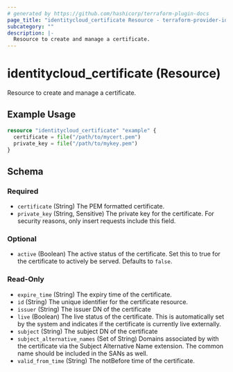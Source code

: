 ```yaml
---
# generated by https://github.com/hashicorp/terraform-plugin-docs
page_title: "identitycloud_certificate Resource - terraform-provider-identitycloud"
subcategory: ""
description: |-
  Resource to create and manage a certificate.
---
```


# identitycloud_certificate (Resource)

Resource to create and manage a certificate.

## Example Usage

```terraform
resource "identitycloud_certificate" "example" {
  certificate = file("/path/to/mycert.pem")
  private_key = file("/path/to/mykey.pem")
}
```

<!-- schema generated by tfplugindocs -->
## Schema

### Required

- `certificate` (String) The PEM formatted certificate.
- `private_key` (String, Sensitive) The private key for the certificate. For security reasons, only insert requests include this field.

### Optional

- `active` (Boolean) The active status of the certificate. Set this to true for the certificate to actively be served. Defaults to `false`.

### Read-Only

- `expire_time` (String) The expiry time of the certificate.
- `id` (String) The unique identifier for the certificate resource.
- `issuer` (String) The issuer DN of the certificate
- `live` (Boolean) The live status of the certificate. This is automatically set by the system and indicates if the certificate is currently live externally.
- `subject` (String) The subject DN of the certificate
- `subject_alternative_names` (Set of String) Domains associated by with the certificate via the Subject Alternative Name extension. The common name should be included in the SANs as well.
- `valid_from_time` (String) The notBefore time of the certificate.
